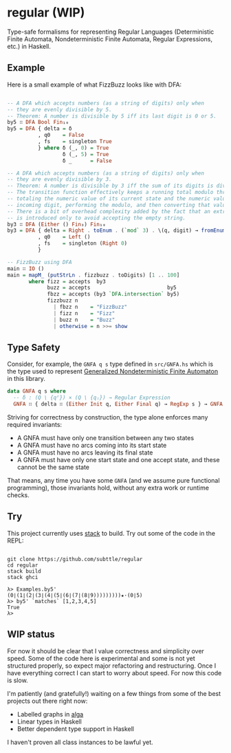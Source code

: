 # regular (WIP)

Type-safe formalisms for representing Regular Languages (Deterministic Finite Automata, Nondeterministic Finite Automata, Regular Expressions, etc.) in Haskell.

## Example

Here is a small example of what FizzBuzz looks like with DFA:

```Haskell

-- A DFA which accepts numbers (as a string of digits) only when
-- they are evenly divisible by 5.
-- Theorem: A number is divisible by 5 iff its last digit is 0 or 5.
by5 ∷ DFA Bool Fin₁₀
by5 = DFA { delta = δ
          , q0    = False
          , fs    = singleton True
          } where δ (_, 0) = True
                  δ (_, 5) = True
                  δ _      = False

-- A DFA which accepts numbers (as a string of digits) only when
-- they are evenly divisible by 3.
-- Theorem: A number is divisible by 3 iff the sum of its digits is divisible by 3.
-- The transition function effectively keeps a running total modulo three by 
-- totaling the numeric value of its current state and the numeric value of the
-- incoming digit, performing the modulo, and then converting that value back to a state.
-- There is a bit of overhead complexity added by the fact that an extra state, `Left ()`,
-- is introduced only to avoid accepting the empty string.
by3 ∷ DFA (Either () Fin₃) Fin₁₀
by3 = DFA { delta = Right . toEnum . (`mod` 3) . \(q, digit) → fromEnum (fromRight 0 q) + fromEnum digit
          , q0    = Left ()
          , fs    = singleton (Right 0)
          }

-- FizzBuzz using DFA
main ∷ IO ()
main = mapM_ (putStrLn . fizzbuzz . toDigits) [1 .. 100]
       where fizz = accepts  by3
             buzz = accepts                         by5
             fbzz = accepts (by3 `DFA.intersection` by5)
             fizzbuzz n
               | fbzz n    = "FizzBuzz"
               | fizz n    = "Fizz"
               | buzz n    = "Buzz"
               | otherwise = n >>= show
```


## Type Safety

Consider, for example, the `GNFA q s` type defined in `src/GNFA.hs` which is the type used to represent [Generalized Nondeterministic Finite Automaton](https://en.wikipedia.org/wiki/Generalized_nondeterministic_finite_automaton) in this library. 

```Haskell
data GNFA q s where
  -- δ : (Q \ {qᶠ}) × (Q \ {qᵢ}) → Regular Expression
  GNFA ∷ { delta ∷ (Either Init q, Either Final q) → RegExp s } → GNFA q s
```

Striving for correctness by construction, the type alone enforces many required invariants:
* A GNFA must have only one transition between any two states
* A GNFA must have no arcs coming into its start state
* A GNFA must have no arcs leaving its final state
* A GNFA must have only one start state and one accept state, and these cannot be the same state

That means, any time you have some `GNFA` (and we assume pure functional programming), those invariants hold, without any extra work or runtime checks.


## Try

This project currently uses [stack](https://docs.haskellstack.org/en/stable/README/) to build. Try out some of the code in the REPL:

```shell

git clone https://github.com/subttle/regular
cd regular
stack build
stack ghci

```

```
λ> Examples.by5'
(0∣(1∣(2∣(3∣(4∣(5∣(6∣(7∣(8∣9)))))))))★·(0∣5)
λ> by5' `matches` [1,2,3,4,5]
True
λ>
```

## WIP status

For now it should be clear that I value correctness and simplicity over speed. Some of the code here is experimental and some is not yet structured properly, so expect major refactoring and restructuring. Once I have everything correct I can start to worry about speed. For now this code is slow.

I'm patiently (and gratefully!) waiting on a few things from some of the best projects out there right now:

- Labelled graphs in [alga](https://github.com/snowleopard/alga)
- Linear types in Haskell
- Better dependent type support in Haskell

I haven't proven all class instances to be lawful yet.

